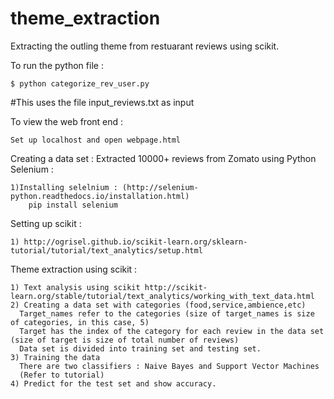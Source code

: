 # theme_extraction
Extracting the outling theme from restuarant reviews using scikit.


To run the python file :

	$ python categorize_rev_user.py 
#This uses the file input_reviews.txt as input

To view the web front end :

	Set up localhost and open webpage.html

Creating a data set : Extracted 10000+ reviews from Zomato using Python Selenium :

	1)Installing selelnium : (http://selenium-python.readthedocs.io/installation.html)
		pip install selenium

Setting up scikit :

	1) http://ogrisel.github.io/scikit-learn.org/sklearn-tutorial/tutorial/text_analytics/setup.html

Theme extraction using scikit :

    1) Text analysis using scikit http://scikit-learn.org/stable/tutorial/text_analytics/working_with_text_data.html
    2) Creating a data set with categories (food,service,ambience,etc) 
      Target_names refer to the categories (size of target_names is size of categories, in this case, 5)
      Target has the index of the category for each review in the data set (size of target is size of total number of reviews)
      Data set is divided into training set and testing set.
    3) Training the data
      There are two classifiers : Naive Bayes and Support Vector Machines
      (Refer to tutorial)
    4) Predict for the test set and show accuracy.


